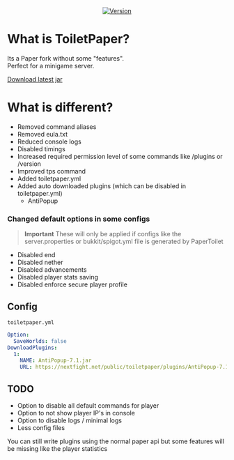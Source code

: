 <div align="center">
    <a href="https://github.com/NextFightNetwork/ToiletPaper/releases"><img src="https://img.shields.io/github/v/tag/NextFightNetwork/ToiletPaper.svg" alt="Version"></a>  
</div>

# What is ToiletPaper?
Its a Paper fork without some "features".  
Perfect for a minigame server.

[Download latest jar](https://github.com/NextFightNetwork/ToiletPaper/releases/download/1.3.0/ToiletPaper-1.20.2-v1.3.0.jar)

# What is different?
- Removed command aliases
- Removed eula.txt
- Reduced console logs
- Disabled timings
- Increased required permission level of some commands like /plugins or /version
- Improved tps command
- Added toiletpaper.yml
- Added auto downloaded plugins (which can be disabled in toiletpaper.yml)
  - AntiPopup

### Changed default options in some configs
> **Important**
> These will only be applied if configs like the server.properties or bukkit/spigot.yml file is generated by PaperToilet
  - Disabled end
  - Disabled nether
  - Disabled advancements
  - Disabled player stats saving
  - Disabled enforce secure player profile

## Config
`toiletpaper.yml`
```yml
Option:
  SaveWorlds: false
DownloadPlugins:
  1:
    NAME: AntiPopup-7.1.jar
    URL: https://nextfight.net/public/toiletpaper/plugins/AntiPopup-7.1.jar
```

## TODO
- Option to disable all default commands for player
- Option to not show player IP's in console
- Option to disable logs / minimal logs
- Less config files

You can still write plugins using the normal paper api but some features will be missing like the player statistics
